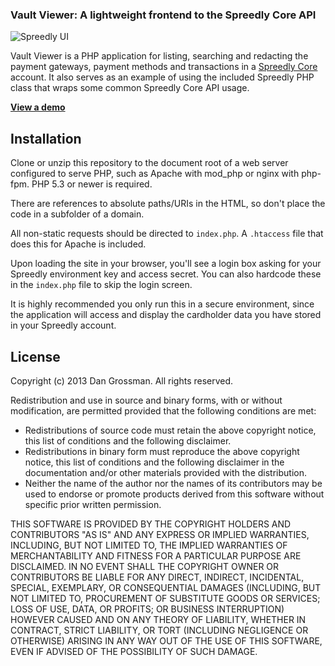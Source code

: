 ### Vault Viewer: A lightweight frontend to the Spreedly Core API

![Spreedly UI](http://i.imgur.com/gipxlf5.png)

Vault Viewer is a PHP application for listing, searching and redacting the payment gateways, 
payment methods and transactions in a [Spreedly Core](http://www.spreedly.com) account. It 
also serves as an example of using the included Spreedly PHP class that wraps some common 
Spreedly Core API usage.

**[View a demo](http://spreedly.awio.com/)**

## Installation

Clone or unzip this repository to the document root of a web server configured to serve PHP, 
such as Apache with mod_php or nginx with php-fpm. PHP 5.3 or newer is required.

There are references to absolute paths/URIs in the HTML, so don't place the code in a subfolder 
of a domain.

All non-static requests should be directed to `index.php`. A `.htaccess` file that does 
this for Apache is included.

Upon loading the site in your browser, you'll see a login box asking for your Spreedly 
environment key and access secret. You can also hardcode these in the `index.php` file to
skip the login screen.

It is highly recommended you only run this in a secure environment, since the application will
access and display the cardholder data you have stored in your Spreedly account. 

## License

Copyright (c) 2013 Dan Grossman. All rights reserved.

Redistribution and use in source and binary forms, with or without modification, are permitted provided that the following conditions are met:

* Redistributions of source code must retain the above copyright notice, this list of conditions and the following disclaimer.
* Redistributions in binary form must reproduce the above copyright notice, this list of conditions and the following disclaimer in the documentation and/or other materials provided with the distribution.
* Neither the name of the author nor the names of its contributors may be used to endorse or promote products derived from this software without specific prior written permission.

THIS SOFTWARE IS PROVIDED BY THE COPYRIGHT HOLDERS AND CONTRIBUTORS "AS IS" AND ANY EXPRESS OR IMPLIED WARRANTIES, INCLUDING, BUT NOT LIMITED TO, THE IMPLIED WARRANTIES OF MERCHANTABILITY AND FITNESS FOR A PARTICULAR PURPOSE ARE DISCLAIMED. IN NO EVENT SHALL THE COPYRIGHT OWNER OR CONTRIBUTORS BE LIABLE FOR ANY DIRECT, INDIRECT, INCIDENTAL, SPECIAL, EXEMPLARY, OR CONSEQUENTIAL DAMAGES (INCLUDING, BUT NOT LIMITED TO, PROCUREMENT OF SUBSTITUTE GOODS OR SERVICES; LOSS OF USE, DATA, OR PROFITS; OR BUSINESS INTERRUPTION) HOWEVER CAUSED AND ON ANY THEORY OF LIABILITY, WHETHER IN CONTRACT, STRICT LIABILITY, OR TORT (INCLUDING NEGLIGENCE OR OTHERWISE) ARISING IN ANY WAY OUT OF THE USE OF THIS SOFTWARE, EVEN IF ADVISED OF THE POSSIBILITY OF SUCH DAMAGE.
